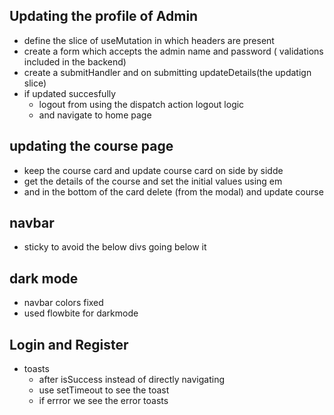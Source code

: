 ## Updating the profile of Admin
- define the slice of useMutation in which headers are present 
- create a form which accepts the admin name and password ( validations included in the backend)
- create a submitHandler and on submitting updateDetails(the updatign slice)
- if updated succesfully 
  - logout from using the dispatch action logout logic
  - and navigate to home page
## updating the course page
- keep the course card and update course card on side by sidde
- get the details of the course and set the initial values using em
- and in the bottom of the card delete (from the modal) and update course 



## navbar 
- sticky to avoid the below divs going below it


## dark mode 
- navbar colors fixed
- used flowbite for darkmode



## Login and Register
- toasts
  - after isSuccess instead of directly navigating
  - use setTimeout to see the toast 
  - if errror we see the error toasts